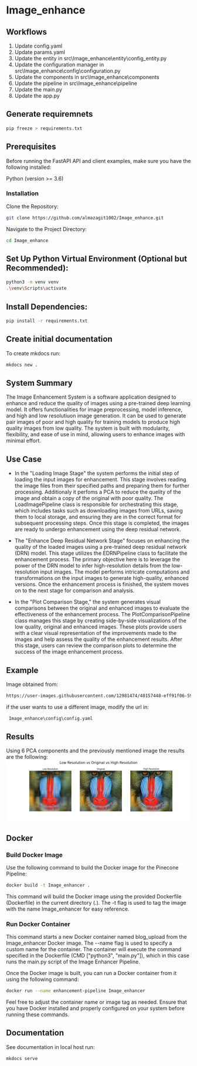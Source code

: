 # Image_enhance

## Workflows

1. Update config.yaml
2. Update params.yaml
3. Update the entity in src\Image_enhance\entity\config_entity.py
4. Update the configuration manager in src\Image_enhance\config\configuration.py
5. Update the components in src\Image_enhance\components
6. Update the pipeline in src\Image_enhance\pipeline
7. Update the main.py
8. Update the app.py

## Generate requiremnets

```bash
pip freeze > requirements.txt
```
## Prerequisites
Before running the FastAPI API and client examples, make sure you have the following installed:

Python (version >= 3.6)

### Installation

Clone the Repository:

```bash
git clone https://github.com/almazagit1002/Image_enhance.git
```
Navigate to the Project Directory:

```bash
cd Image_enhance
```
## Set Up Python Virtual Environment (Optional but Recommended):

```bash
python3 -m venv venv
.\venv\Scripts\activate
```

## Install Dependencies:

```bash
pip install -r requirements.txt
```

## Create initial documentation

To create mkdocs run:
```bash
mkdocs new .
```


## System Summary

The Image Enhancement System is a software application designed to enhance and reduce the quality of images using a pre-trained deep learning model. It offers functionalities for image preprocessing, model inference, and high and low resolutiuon image generation. It can be used to generate pair images of poor and high quality for training models to produce high quality images from low quality. The system is built with modularity, flexibility, and ease of use in mind, allowing users to enhance images with minimal effort.

## Use Case

* In the "Loading Image Stage" the system performs the initial step of loading the input images for enhancement. This stage involves reading the image files from their specified paths and preparing them for further processing. Additionaly it perfoms a PCA to reduce the quelity of the image and obtain a copy of the original with poor quality. The LoadImagePipeline class is responsible for orchestrating this stage, which includes tasks such as downloading images from URLs, saving them to local storage, and ensuring they are in the correct format for subsequent processing steps. Once this stage is completed, the images are ready to undergo enhancement using the deep residual network.

* The "Enhance Deep Residual Network Stage" focuses on enhancing the quality of the loaded images using a pre-trained deep residual network (DRN) model. This stage utilizes the EDRNPipeline class to facilitate the enhancement process. The primary objective here is to leverage the power of the DRN model to infer high-resolution details from the low-resolution input images. The model performs intricate computations and transformations on the input images to generate high-quality, enhanced versions. Once the enhancement process is finished, the system moves on to the next stage for comparison and analysis.

* In the "Plot Comparison Stage," the system generates visual comparisons between the original and enhanced images to evaluate the effectiveness of the enhancement process. The PlotComparisonPipeline class manages this stage by creating side-by-side visualizations of the low quality, original and enhanced images. These plots provide users with a clear visual representation of the improvements made to the images and help assess the quality of the enhancement results. After this stage, users can review the comparison plots to determine the success of the image enhancement process.

## Example
Image obtained from:
```bash
https://user-images.githubusercontent.com/12981474/40157448-eff91f06-5953-11e8-9a37-f6b5693fa03f.png
``` 
if the user wants to use a different image, modify the url in:

```bash
 Image_enhance\config\config.yaml
```

## Results
Using 6 PCA components and the previously mentioned image the results are the following:
![Sample Image](comparative_plot.png)

## Docker

### Build Docker Image


Use the following command to build the Docker image for the Pinecone Pipeline:
```bash
docker build -t Image_enhancer .
```
This command will build the Docker image using the provided Dockerfile (Dockerfile) in the current directory (.). The -t flag is used to tag the image with the name Image_enhancer for easy reference.

### Run Docker Container
This command starts a new Docker container named blog_upload from the Image_enhancer Docker image. The --name flag is used to specify a custom name for the container. The container will execute the command specified in the Dockerfile (CMD ["python3", "main.py"]), which in this case runs the main.py script of the Image Enhancer Pipeline.

Once the Docker image is built, you can run a Docker container from it using the following command:
```bash
docker run --name enhancement-pipeline Image_enhancer
```
Feel free to adjust the container name or image tag as needed. Ensure that you have Docker installed and properly configured on your system before running these commands.

## Documentation

See documentation in local host run:

```bash
mkdocs serve 
```